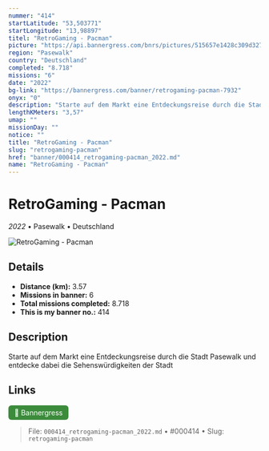 ```yaml
---
nummer: "414"
startLatitude: "53,503771"
startLongitude: "13,98897"
titel: "RetroGaming - Pacman"
picture: "https://api.bannergress.com/bnrs/pictures/515657e1428c309d3271c0e1562f5527"
region: "Pasewalk"
country: "Deutschland"
completed: "8.718"
missions: "6"
date: "2022"
bg-link: "https://bannergress.com/banner/retrogaming-pacman-7932"
onyx: "0"
description: "Starte auf dem Markt eine Entdeckungsreise durch die Stadt Pasewalk und entdecke dabei die Sehenswürdigkeiten der Stadt"
lengthKMeters: "3,57"
umap: ""
missionDay: ""
notice: ""
title: "RetroGaming - Pacman"
slug: "retrogaming-pacman"
href: "banner/000414_retrogaming-pacman_2022.md"
name: "RetroGaming - Pacman"
---
```

# RetroGaming - Pacman

*2022* • Pasewalk • Deutschland

![RetroGaming - Pacman](https://api.bannergress.com/bnrs/pictures/515657e1428c309d3271c0e1562f5527)



## Details
- **Distance (km):** 3.57
- **Missions in banner:** 6
- **Total missions completed:** 8.718
- **This is my banner no.:** 414



## Description
Starte auf dem Markt eine Entdeckungsreise durch die Stadt Pasewalk und entdecke dabei die Sehenswürdigkeiten der Stadt



## Links
<a href="https://bannergress.com/banner/retrogaming-pacman-7932" target="_blank" style="display:inline-block;margin-right:8px;padding:6px 12px;background:#3c8b3c;color:#fff;text-decoration:none;border-radius:6px;">🔗 Bannergress</a>



> File: `000414_retrogaming-pacman_2022.md`
> • #000414
> • Slug: `retrogaming-pacman`

